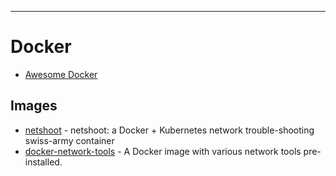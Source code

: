 ---

# Docker

- [Awesome Docker](https://github.com/veggiemonk/awesome-docker)


## Images

- [netshoot](https://github.com/nicolaka/netshoot) - netshoot: a Docker + Kubernetes network trouble-shooting swiss-army container
- [docker-network-tools](https://github.com/jonlabelle/docker-network-tools) - A Docker image with various network tools pre-installed.

